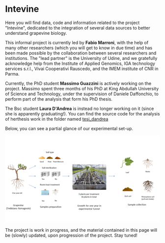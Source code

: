 # Intevine
Here you will find data, code and information related to the project "Intevine", dedicated to the integration of several data sources to better understand grapevine biology.

This informal project is currently led by **Fabio Marroni**, with the help of many other researchers (which you will get to know in due time) and has been made possible by the collaboration between several researchers and institutions. The "lead partner" is the University of Udine, and we gratefully acknowledge help from the Institute of Applied Genomics, IGA technology services s.r.l., Vivai Cooperativi Rauscedo, and the IMEM institute of CNR in Parma. 


Currently, the PhD student **Massimo Guazzini** is actively working on the project. Massimo spent three months of his PhD at King Abdullah University of Science and Technology, under the supervision of Daniele Daffonchio, to perform part of the analysis that form his PhD thesis.

The Bsc student **Laura D'Andrea** is instead no longer working on it (since she is apparently graduating!). You can find the source code for the analysis of herthesis work in the folder named [tesi_dandrea](tesi_dandrea)


Below, you can see a partial glance of our experimental set-up.


![alt text](experimental_setup.png)

The project is work in progress, and the material contained in this page will be (slowly) updated, upon progression of the project. Stay tuned!
